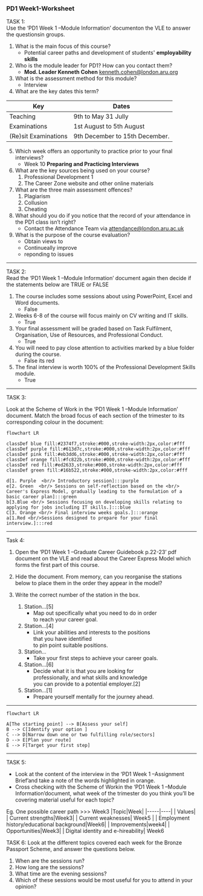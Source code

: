 ### PD1 Week1-Worksheet 
TASK 1:  
Use the ‘PD1 Week 1 –Module Information’ documenton the VLE to answer the questionsin groups.
1. What is the main focus of this course?
    - Potential career paths and development of students' **employability skills**
2. Who is the module leader for PD1? How can you contact them?
    - **Mod. Leader Kenneth Cohen** kenneth.cohen@london.aru.org 
3. What is the assessment method for this module? 
    - Interview
4. What are the key dates this term?

|Key | Dates |
|----------|---------------------| 
| Teaching | 9th to May 31 Jully |
|Examinations| 1st August to 5th August|
| (Re)sit Examinations| 9th December to 15th December.
5. Which week offers an opportunity to practice prior to your final interviews?
    - Week 10 **Preparing and Practicing Interviews**
6. What are the key sources being used on your course? 
    1.  Professional Development 1
    2.  The Career Zone website and other online materials 
7. What are the three main assessment offences? 
    1. Plagiarism
    2. Collusion
    3. Cheating
8. What should you do if you notice that the record of your attendance in the PD1 class isn’t right?
    - Contact the Attendance Team via attendance@london.aru.ac.uk 
9. What is the purpose of the course evaluation?
    - Obtain views to 
    - Continueally improve
    - reponding to issues 
      

---
TASK 2:  
Read the ‘PD1 Week 1 –Module Information’ document again then decide if the statements below are TRUE or FALSE
1. The course includes some sessions about using PowerPoint, Excel and Word documents.
    - False   
2. Weeks 6-8 of the course will focus mainly on CV writing and IT skills.
    - True
3. Your final assessment will be graded based on Task Fulfilment, Organisation, Use of Resources, and Professional Conduct.
    - True
4. You will need to pay close attention to activities marked by a blue folder during the course.
    - False its red
5. The final interview is worth 100% of the Professional Development Skills module.
    - True
---

TASK 3: 

Look at the Scheme of Work in the ‘PD1 Week 1 –Module Information’ document. Match the broad focus of each section of the trimester to its corresponding colour in the document:

```mermaid
flowchart LR

classDef blue fill:#2374f7,stroke:#000,stroke-width:2px,color:#fff
classDef purple fill:#613d7c,stroke:#000,stroke-width:2px,color:#fff
classDef pink fill:#eb3dd6,stroke:#000,stroke-width:2px,color:#fff
classDef orange fill:#fc822b,stroke:#000,stroke-width:2px,color:#fff
classDef red fill:#ed2633,stroke:#000,stroke-width:2px,color:#fff
classDef green fill:#16b522,stroke:#000,stroke-width:2px,color:#fff

d[1. Purple  <br/> Introductory session]:::purple
e[2. Green  <br/> Sessions on self-reflection based on the <br/> Career's Express Model, gradually leading to the formulation of a basic career plan]:::green
b[3.Blue <br/> Sessions focusing on developing skills relating to applying for jobs including IT skills.]:::blue
C[3. Orange <br/> Final interview weeks goals.]:::orange
a[1.Red <br/>Sessions designed to prepare for your final interview.]:::red

```




---

Task 4: 
1. Open the ‘PD1 Week 1 –Graduate Career Guidebook p.22-23’ pdf document on the VLE and read about the Career Express Model which forms the first part of this course.
2. Hide the document. From memory, can you reorganise the stations below to place them in the order they appear in the model? 
3. Write the correct number of the station in the box.

    1. Station...[5]
        -  Map out specifically what you need to do in order <br/>to reach your career goal.
    2. Station...[4]
        -  Link your abilities and interests to the positions <br/>that you have identified <br/>to pin point suitable positions.
    3. Station...
        -   Take your first steps to achieve your career goals.
    4. Station...[6]
        -   Decide what it is that  you are looking for <br/> professionally, and what skills and knowledge <br/>you can provide to a potential employer.[2]
    5. Station...[1]
        -   Prepare yourself mentally for the journey ahead.
---


```mermaid
flowchart LR

A[The starting point] --> B[Assess your self]
B --> C[Identify your option ]
C --> D[Narrow down one or two fulfilling role/sectors]
D --> E[Plan your route]
E --> F[Target your first step]
```
---

TASK 5:
- Look at the content of the interview in the ‘PD1 Week 1 –Assignment Brief’and take a note of the words highlighted in orange.
- Cross checking with the Scheme of Workin the ‘PD1 Week 1 –Module Information’document,
what week of the trimester do you think you’ll be covering material useful for each topic?

Eg. One possible career path  >>> Week3
|Topic|Week|
|-----|----|
| Values|
| Current strengths|Week3|
| Current weaknesses| Week5 |
| Employment history/educational background|Week6|
| Improvements|week4|
| Opportunities|Week3|
| Digital identity and e-hireability| Week6


TASK 6: 
Look at the different topics covered each week for the Bronze Passport Scheme, and answer the questions below. 

1. When are the sessions run?
2. How long are the sessions?
3. What time are the evening sessions?
4. Which of these sessions would be most useful for you to attend in your
opinion?



